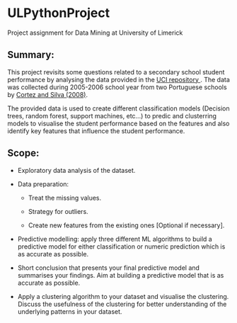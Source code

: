# ULPythonProject
Project assignment for Data Mining at University of Limerick 

## Summary:
This project revisits some questions related to a secondary school student performance by analysing the data provided in the <a href="https://archive.ics.uci.edu/ml/datasets/Student+Performance"> UCI repository </a> . The data was collected during 2005-2006 school year from two Portuguese schools by <a href="http://www3.dsi.uminho.pt/pcortez/student.pdf">Cortez and Silva (2008)</a>.

The provided data is used to create different classification models (Decision trees, random forest, support machines, etc...) to predic and clusterring models to visualise the student performance based on the features and also identify key features that influence the student performance.

## Scope:

* Exploratory data analysis of the dataset.

* Data preparation:

  + Treat the missing values.

  + Strategy for outliers.

  + Create new features from the existing ones [Optional if necessary].

* Predictive modelling: apply three different ML algorithms to build a predictive model for either classification or numeric prediction which is as accurate as possible. 

* Short conclusion that presents your final predictive model and summarises your findings. Aim at building a predictive model that is as accurate as possible.

* Apply a clustering algorithm to your dataset and visualise the clustering. Discuss the usefulness of the clustering for better understanding of the underlying patterns in your dataset.
